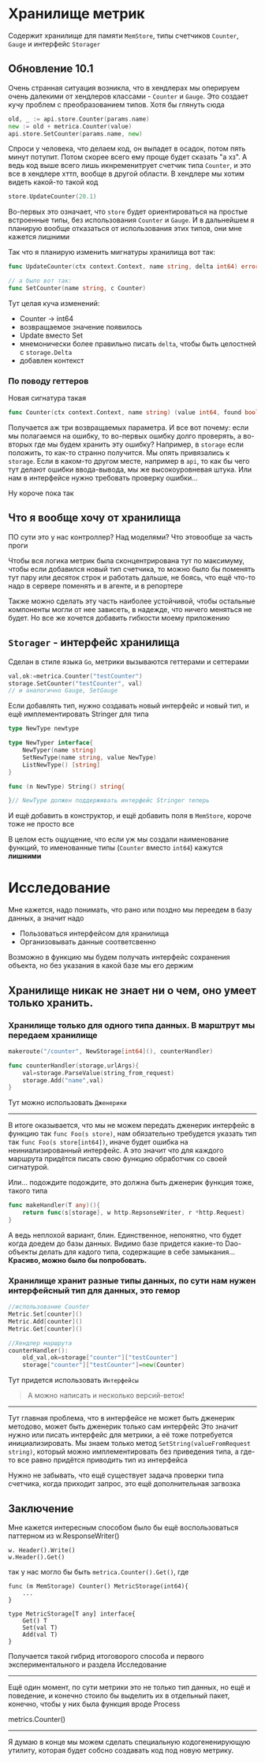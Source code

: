 # Хранилище метрик

Содержит хранилище для памяти `MemStore`, типы счетчиков `Counter`, `Gauge` и интерфейс `Storager`

## Обновление 10.1

Очень странная ситуация возникла, что в хендлерах мы оперируем очень далекими от хендлеров классами - `Counter` и `Gauge`. Это создает кучу проблем с преобразованием типов. Хотя бы глянуть сюда

```go
old, _ := api.store.Counter(params.name)
new := old + metrica.Counter(value)
api.store.SetCounter(params.name, new)
```

Спроси у человека, что делаем код, он выпадет в осадок, потом пять минут потупит. Потом скорее всего ему проще будет сказать "а хз". А ведь код выше всего лишь икнременитрует счетчик типа `Counter`, и это все в хендлере хттп, вообще в другой области. В хендлере мы хотим видеть какой-то такой код

```go
store.UpdateCounter(20.1)
```

Во-первых это означает, что `store` будет ориентироваться на простые встроенные типы, без использования `Counter` и `Gauge`. И в дальнейшем я планирую вообще отказаться от использования этих типов, они мне кажется лишними

Так что я планирую изменить мигнатуры хранилища вот так:

```go
func UpdateCounter(ctx context.Context, name string, delta int64) error

// а было вот так:
func SetCounter(name string, c Counter) 
```

Тут целая куча изменений:

+ Counter -> int64
+ возвращаемое значение появилось
+ Update вместо Set
+ мнемонически более правильно писать `delta`, чтобы быть целостней с `storage.Delta`
+ добавлен контекст

### По поводу геттеров

Новая сигнатура такая

```go
func Counter(ctx context.Context, name string) (value int64, found bool, err error)
```

Получается аж три возвращаемых параметра. И все вот почему: если мы полагаемся на ошибку, то во-первых ошибку долго проверять, а во-вторых где мы будем хранить эту ошибку? Например, в `storage` если положить, то как-то странно получится. Мы опять привязались к `storage`. Если в каком-то другом месте, например в `api`, то как бы чего тут делают ошибки ввода-вывода, мы же высокоуровневая штука. Или нам в интерфейсе нужно требовать проверку ошибки...

Ну короче пока так

## Что я вообще хочу от хранилища

ПО сути это у нас контроллер? Над моделями? Что этовообще за часть проги

Чтобы вся логика метрик была сконцентрирована тут по максимуму, чтобы если добавился новый тип счетчика, то можно было бы поменять тут пару или десяток строк и работать дальше, не боясь, что ещё что-то надо в сервере поменять и в агенте, и в репортере

Также можно сделать эту часть наиболее устойчивой, чтобы остальные компоненты могли от нее зависеть, в надежде, что ничего меняться не будет. Но все же хочется добавить гибкости моему приложению

## `Storager` - интерфейс хранилища

Сделан в стиле языка `Go`, метрики вызываются геттерами и сеттерами

```go
val,ok:=metrica.Counter("testCounter")
storage.SetCounter("testCounter", val)
// и аналогично Gauge, SetGauge
```

Если добавлять тип, нужно создавать новый интерфейс и новый тип, и ещё имплементировать Stringer для типа
```go
type NewType newtype

type NewTyper interface{
	NewTyper(name string)
	SetNewType(name string, value NewType)
	ListNewType() [string]
}

func (n NewType) String() string{

}// NewType должен поддерживать интерфейс Stringer теперь
```

И ещё добавить в конструктор, и ещё добавить поля в `MemStore`, короче тоже не просто все

В целом есть ощущение, что если уж мы создали наименование функций, то именованные типы (`Counter` вместо `int64`) кажутся **лишними**


# Исследование

Мне кажется, надо понимать, что рано или поздно мы переедем в базу данных, а значит надо 
+ Пользоваться интерфейсом для хранилища
+ Организовывать данные соответсвенно

Возможно в функцию мы будем получать интерфейс сохранения объекта, но без указания в какой базе мы его держим

## Хранилище никак не знает ни о чем, оно умеет только хранить.

### Хранилище только для одного типа данных. В марштрут мы передаем хранилище

```go
makeroute("/counter", NewStorage[int64](), counterHandler)

func counterHandler(storage,urlArgs){
	val=storage.ParseValue(string_from_request)
	storage.Add("name",val)
}
```

Тут можно использовать `Дженерики`

----

В итоге оказывается, что мы не можем передать дженерик интерфейс в функцию так `func Foo(s store)`, нам обязательно требудется указать тип так `func Foo(s store[int64])`, иначе будет ошибка на неиниализированный интерфейс. А это значит что для каждого маршрута придётся писать свою функцию обработчик со своей сигнатурой.

Или... подождите подождите, это должна быть дженерик функция тоже, такого типа

```go
func makeHandler(T any)(){
	return func(s[storage], w http.RepsonseWriter, r *http.Request)
}
```

А ведь неплохой вариант, блин. Единственное, непонятно, что будет когда доедем до базы данных. Видимо базе придется какие-то Dao-объекты делать для кадого типа, содержащие в себе замыкания... **Красиво, можно было бы попробовать.** 

### Хранилище хранит разные типы данных, по сути нам нужен интерфейсный тип для данных, это гемор


```go
//использование Counter
Metric.Set[counter]()
Metric.Add[counter]()
Metric.Get[counter]()

//Хендлер маршрута
counterHandler():
	old_val,ok=storage["counter"]["testCounter"]
	storage["counter"]["testCounter"]=new(Counter)

```

Тут придется использовать `Интерфейсы`

> А можно написать и несколько версий-веток!

----
Тут главная проблема, что в интерфейсе не может быть дженерик методово, может быть дженерик только сам интерфейс
Это значит нужно или писать интерфейс для метрики, а её тоже потребуется инициализировать. Мы знаем только метод `SetString(valueFromRequest string)`,
который можно имплементировать без приведения типа, а где-то все равно придётся приводить тип из интерфейса 


Нужно не забывать, что ещё существует задача проверки типа счетчика, когда приходит запрос, это ещё дополнительная загвозка 

## Заключение

Мне кажется интересным способом было бы ещё воспользоваться паттерном из w.ResponseWriter()

```
w. Header().Write()
w.Header().Get()
```

так у нас могло бы быть `metrica.Counter().Get()`, где 

```
func (m MemStorage) Counter() MetricStorage(int64){
	...
}

type MetricStorage[T any] interface{
	Get() T
	Set(val T)
	Add(val T)
}

```

Получается такой гибрид итоговорого способа и первого экспериментального и раздела Исследование

----

Ещё один момент, по сути метрики это не только тип данных, но ещё и поведение, и конечно стоило бы выделить их в отдельный пакет, конечно, чтобы у них была функция вроде Process

metrics.Counter()

-----

Я думаю в конце мы можем сделать специальную кодогененирующую утилиту, которая будет собсно создавать код под новую метрику.
